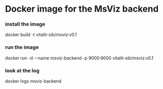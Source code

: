 # Docker image for the MsViz backend

### install the image
docker build -t vitalit-sib/msviz:v0.1 

### run the image
docker run -d --name msviz-backend -p 9000:9000 vitalit-sib/msviz:v0.1

### look at the log
docker logs msviz-backend